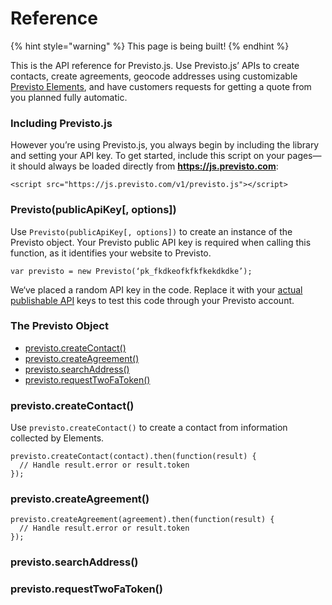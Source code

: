 # Reference

{% hint style="warning" %}
 This page is being built!
{% endhint %}

This is the API reference for Previsto.js. Use Previsto.js’ APIs to create contacts, create agreements, geocode addresses using customizable [Previsto Elements](previsto.js-og-elements.md), and have customers requests for getting a quote from you planned fully automatic.

### Including Previsto.js

However you’re using Previsto.js, you always begin by including the library and setting your API key. To get started, include this script on your pages—it should always be loaded directly from **https://js.previsto.com**:

```text
<script src="https://js.previsto.com/v1/previsto.js"></script>
```

### Previsto\(publicApiKey\[, options\]\)

Use `Previsto(publicApiKey[, options])` to create an instance of the Previsto object. Your Previsto public API key is required when calling this function, as it identifies your website to Previsto.

```text
v​ar previsto = new Previsto(‘pk_fkdkeofkfkfkekdkdke’);
```

We‘ve placed a random API key in the code. Replace it with your [actual publishable API](api-keys.md) keys to test this code through your Previsto account.

### T​he Previsto Object 

* [previsto.createContact\(\)](reference.md#previsto-createcontact)
* [p​revisto.createAgreement\(\)](reference.md#previsto-createagreement)
* [p​revisto.searchAddress\(\)](reference.md#previsto-searchaddress)
* [p​revisto.requestTwoFaToken\(\)](reference.md#previsto-requesttwofatoken)

### previsto.createContact\(\)

Use `previsto.createContact()` to create a contact from information collected by Elements.

```text
previsto.createContact(contact).then(function(result) {
  // Handle result.error or result.token
});
```



### previsto.createAgreement\(\)

```text
previsto.createAgreement(agreement).then(function(result) {
  // Handle result.error or result.token
});
```

### previsto.searchAddress\(\)

### previsto.requestTwoFaToken\(\)

​





